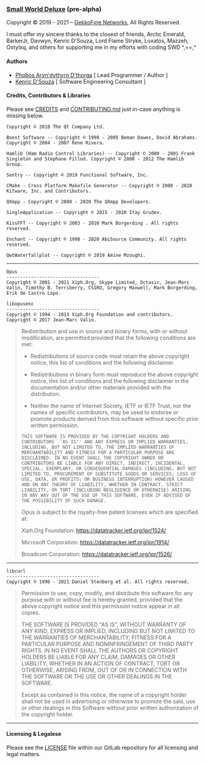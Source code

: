 ### [Small World Deluxe](https://git.gekkofyre.io/amateur-radio/small-world-deluxe/) (pre-alpha)

Copyright © 2019 - 2021 – [GekkoFyre Networks](https://gekkofyre.io/), All Rights Reserved.

I must offer my sincere thanks to the closest of friends, Arctic Emerald, BarkerJr, Davwyn, Kenric D'Souza, Lord Flame Stryke, Luxatos, Mazzeh, Oxtylxq, and others for supporting me in my efforts with coding SWD ^,==,^

#### Authors

- [Phobos Aryn'dythyrn D'thorga](https://code.gekkofyre.io/phobos-dthorga) [ Lead Programmer / Author ]
- [Kenric D'Souza](https://code.gekkofyre.io/azurebyte) [ Software Engineering Consultant ]

#### Credits, Contributors & Libraries

Please see [CREDITS](https://code.gekkofyre.io/amateur-radio/small-world-deluxe/-/blob/develop/CREDITS) and [CONTRIBUTING.md](https://code.gekkofyre.io/amateur-radio/small-world-deluxe/-/blob/develop/CONTRIBUTING.md) just in-case anything is missing below.

`Copyright © 2018 The Qt Company Ltd.`

`Boost Software -- Copyright © 1998 - 2005 Beman Dawes, David Abrahams. Copyright © 2004 - 2007 Rene Rivera.`

`Hamlib (Ham Radio Control Libraries) -- Copyright © 2000 - 2001 Frank Singleton and Stephane Fillod. Copyright © 2000 - 2012 The Hamlib Group.`

`Sentry -- Copyright © 2019 Functional Software, Inc.`

`CMake - Cross Platform Makefile Generator -- Copyright © 2000 - 2020 Kitware, Inc. and Contributors.`

`QXmpp - Copyright © 2008 - 2020 The QXmpp Developers.`

`SingleApplication -- Copyright © 2015 - 2020 Itay Grudev.`

`KissFFT -- Copyright © 2003 - 2010 Mark Borgerding . All rights reserved.`

`Enchant -- Copyright © 1998 - 2020 AbiSource Community. All rights reserved.`

`QwtWaterfallplot -- Copyright © 2019 Amine Mzoughi.`

------

```
Opus
----------------------------------
Copyright © 2001 - 2011 Xiph.Org, Skype Limited, Octasic, Jean-Marc Valin, Timothy B. Terriberry, CSIRO, Gregory Maxwell, Mark Borgerding, Erik de Castro Lopo.
```

```
libopusenc
----------------------------------
Copyright © 1994 - 2013 Xiph.Org Foundation and contributors.
Copyright © 2017 Jean-Marc Valin.
```

> Redistribution and use in source and binary forms, with or without
> modification, are permitted provided that the following conditions
> are met:
>
> - Redistributions of source code must retain the above copyright
> notice, this list of conditions and the following disclaimer.
>
> - Redistributions in binary form must reproduce the above copyright
> notice, this list of conditions and the following disclaimer in the
> documentation and/or other materials provided with the distribution.
>
> - Neither the name of Internet Society, IETF or IETF Trust, nor the
> names of specific contributors, may be used to endorse or promote
> products derived from this software without specific prior written
> permission.
>
> `THIS SOFTWARE IS PROVIDED BY THE COPYRIGHT HOLDERS AND CONTRIBUTORS
> ``AS IS'' AND ANY EXPRESS OR IMPLIED WARRANTIES, INCLUDING, BUT NOT
> LIMITED TO, THE IMPLIED WARRANTIES OF MERCHANTABILITY AND FITNESS FOR
> A PARTICULAR PURPOSE ARE DISCLAIMED. IN NO EVENT SHALL THE COPYRIGHT OWNER
> OR CONTRIBUTORS BE LIABLE FOR ANY DIRECT, INDIRECT, INCIDENTAL, SPECIAL,
> EXEMPLARY, OR CONSEQUENTIAL DAMAGES (INCLUDING, BUT NOT LIMITED TO,
> PROCUREMENT OF SUBSTITUTE GOODS OR SERVICES; LOSS OF USE, DATA, OR
> PROFITS; OR BUSINESS INTERRUPTION) HOWEVER CAUSED AND ON ANY THEORY OF
> LIABILITY, WHETHER IN CONTRACT, STRICT LIABILITY, OR TORT (INCLUDING
> NEGLIGENCE OR OTHERWISE) ARISING IN ANY WAY OUT OF THE USE OF THIS
> SOFTWARE, EVEN IF ADVISED OF THE POSSIBILITY OF SUCH DAMAGE.`
>
> Opus is subject to the royalty-free patent licenses which are specified at:
>
> Xiph.Org Foundation:
> https://datatracker.ietf.org/ipr/1524/
>
> Microsoft Corporation:
> https://datatracker.ietf.org/ipr/1914/
>
> Broadcom Corporation:
> https://datatracker.ietf.org/ipr/1526/

------

```
libcurl
----------------------------------
Copyright © 1996 - 2021 Daniel Stenberg et al. All rights reserved.
```

> Permission to use, copy, modify, and distribute this software for any purpose with or without fee is hereby granted, provided that the above copyright notice and this permission notice appear in all copies.
>
> THE SOFTWARE IS PROVIDED "AS IS", WITHOUT WARRANTY OF ANY KIND, EXPRESS OR IMPLIED, INCLUDING BUT NOT LIMITED TO THE WARRANTIES OF MERCHANTABILITY, FITNESS FOR A PARTICULAR PURPOSE AND NONINFRINGEMENT OF THIRD PARTY RIGHTS. IN NO EVENT SHALL THE AUTHORS OR COPYRIGHT HOLDERS BE LIABLE FOR ANY CLAIM, DAMAGES OR OTHER LIABILITY, WHETHER IN AN ACTION OF CONTRACT, TORT OR OTHERWISE, ARISING FROM, OUT OF OR IN CONNECTION WITH THE SOFTWARE OR THE USE OR OTHER DEALINGS IN THE SOFTWARE.
>
> Except as contained in this notice, the name of a copyright holder shall not be used in advertising or otherwise to promote the sale, use or other dealings in this Software without prior written authorization of the copyright holder.

------

#### Licensing & Legalese

Please see the [LICENSE](https://code.gekkofyre.io/amateur-radio/small-world-deluxe/-/blob/develop/LICENSE) file within our GitLab repository for all licensing and legal matters.

